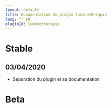 ```yaml
---
layout: default
title: Documentation du plugin luminotherapie
lang: fr_FR
pluginId: luminotherapie
---
```


# Stable

## 03/04/2020

* Separation du plugin et sa documentation

# Beta

